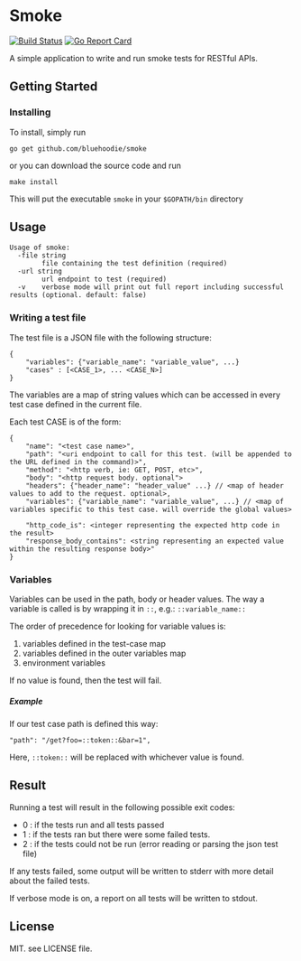 # Smoke

[![Build Status](https://travis-ci.org/bluehoodie/smoke.svg?branch=master)](https://travis-ci.org/bluehoodie/smoke)
[![Go Report Card](https://goreportcard.com/badge/github.com/bluehoodie/smoke)](https://goreportcard.com/report/github.com/bluehoodie/smoke)

A simple application to write and run smoke tests for RESTful APIs.

## Getting Started

### Installing

To install, simply run

```go get github.com/bluehoodie/smoke```

or you can download the source code and run 

```make install```

This will put the executable ```smoke``` in your ```$GOPATH/bin``` directory

## Usage

``` 
Usage of smoke:
  -file string
        file containing the test definition (required)
  -url string
        url endpoint to test (required)
  -v    verbose mode will print out full report including successful results (optional. default: false)

```

### Writing a test file

The test file is a JSON file with the following structure:

```
{
    "variables": {"variable_name": "variable_value", ...}
    "cases" : [<CASE_1>, ... <CASE_N>]
}
```

The variables are a map of string values which can be accessed in every test case defined in the current file.  

Each test CASE is of the form:

```
{
    "name": "<test case name>",
    "path": "<uri endpoint to call for this test. (will be appended to the URL defined in the command)>",
    "method": "<http verb, ie: GET, POST, etc>",
    "body": "<http request body. optional">
    "headers": {"header_name": "header_value" ...} // <map of header values to add to the request. optional>,
    "variables": {"variable_name": "variable_value", ...} // <map of variables specific to this test case. will override the global values>
    
    "http_code_is": <integer representing the expected http code in the result>
    "response_body_contains": <string representing an expected value within the resulting response body>" 
}
```

### Variables

Variables can be used in the path, body or header values. The way a variable is called is by wrapping it in `::`, e.g.: `::variable_name::`
 
The order of precedence for looking for variable values is:

1. variables defined in the test-case map
2. variables defined in the outer variables map
3. environment variables

If no value is found, then the test will fail.

##### Example

If our test case path is defined this way:

```"path": "/get?foo=::token::&bar=1",```

Here, ```::token::``` will be replaced with whichever value is found. 

## Result

Running a test will result in the following possible exit codes:

- 0 : if the tests run and all tests passed
- 1 : if the tests ran but there were some failed tests.
- 2 : if the tests could not be run (error reading or parsing the json test file)

If any tests failed, some output will be written to stderr with more detail about the failed tests.

If verbose mode is on, a report on all tests will be written to stdout.

## License

MIT. see LICENSE file.